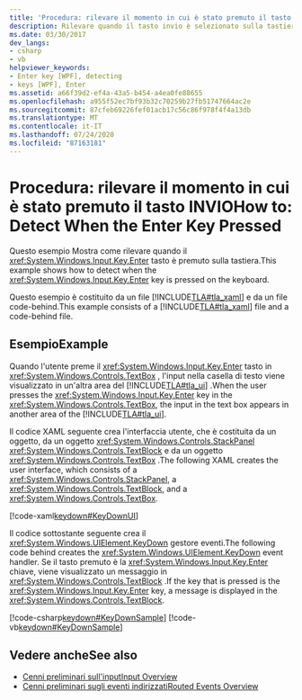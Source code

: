 ```yaml
---
title: 'Procedura: rilevare il momento in cui è stato premuto il tasto INVIO'
description: Rilevare quando il tasto invio è selezionato sulla tastiera in Windows Presentation Foundation. Questo esempio è costituito da XAML e da un file code-behind.
ms.date: 03/30/2017
dev_langs:
- csharp
- vb
helpviewer_keywords:
- Enter key [WPF], detecting
- keys [WPF], Enter
ms.assetid: a66f39d2-ef4a-43a5-b454-a4ea0fe88655
ms.openlocfilehash: a955f52ec7bf93b32c70259b27fb51747664ac2e
ms.sourcegitcommit: 87cfeb69226fef01acb17c56c86f978f4f4a13db
ms.translationtype: MT
ms.contentlocale: it-IT
ms.lasthandoff: 07/24/2020
ms.locfileid: "87163181"
---
```

# <a name="how-to-detect-when-the-enter-key-pressed"></a><span data-ttu-id="a6ab1-104">Procedura: rilevare il momento in cui è stato premuto il tasto INVIO</span><span class="sxs-lookup"><span data-stu-id="a6ab1-104">How to: Detect When the Enter Key Pressed</span></span>
<span data-ttu-id="a6ab1-105">Questo esempio Mostra come rilevare quando il <xref:System.Windows.Input.Key.Enter> tasto è premuto sulla tastiera.</span><span class="sxs-lookup"><span data-stu-id="a6ab1-105">This example shows how to detect when the <xref:System.Windows.Input.Key.Enter> key is pressed on the keyboard.</span></span>  
  
 <span data-ttu-id="a6ab1-106">Questo esempio è costituito da un file [!INCLUDE[TLA#tla_xaml](../../../../includes/tlasharptla-xaml-md.md)] e da un file code-behind.</span><span class="sxs-lookup"><span data-stu-id="a6ab1-106">This example consists of a [!INCLUDE[TLA#tla_xaml](../../../../includes/tlasharptla-xaml-md.md)] file and a code-behind file.</span></span>  
  
## <a name="example"></a><span data-ttu-id="a6ab1-107">Esempio</span><span class="sxs-lookup"><span data-stu-id="a6ab1-107">Example</span></span>  
 <span data-ttu-id="a6ab1-108">Quando l'utente preme il <xref:System.Windows.Input.Key.Enter> tasto in <xref:System.Windows.Controls.TextBox> , l'input nella casella di testo viene visualizzato in un'altra area del [!INCLUDE[TLA#tla_ui](../../../../includes/tlasharptla-ui-md.md)] .</span><span class="sxs-lookup"><span data-stu-id="a6ab1-108">When the user presses the <xref:System.Windows.Input.Key.Enter> key in the <xref:System.Windows.Controls.TextBox>, the input in the text box appears in another area of the [!INCLUDE[TLA#tla_ui](../../../../includes/tlasharptla-ui-md.md)].</span></span>  
  
 <span data-ttu-id="a6ab1-109">Il codice XAML seguente crea l'interfaccia utente, che è costituita da un oggetto, da un oggetto <xref:System.Windows.Controls.StackPanel> <xref:System.Windows.Controls.TextBlock> e da un oggetto <xref:System.Windows.Controls.TextBox> .</span><span class="sxs-lookup"><span data-stu-id="a6ab1-109">The following XAML creates the user interface, which consists of a <xref:System.Windows.Controls.StackPanel>, a <xref:System.Windows.Controls.TextBlock>, and a <xref:System.Windows.Controls.TextBox>.</span></span>  
  
 [!code-xaml[keydown#KeyDownUI](~/samples/snippets/csharp/VS_Snippets_Wpf/KeyDown/CSharp/Window1.xaml#keydownui)]  
  
 <span data-ttu-id="a6ab1-110">Il codice sottostante seguente crea il <xref:System.Windows.UIElement.KeyDown> gestore eventi.</span><span class="sxs-lookup"><span data-stu-id="a6ab1-110">The following code behind creates the <xref:System.Windows.UIElement.KeyDown> event handler.</span></span>  <span data-ttu-id="a6ab1-111">Se il tasto premuto è la <xref:System.Windows.Input.Key.Enter> chiave, viene visualizzato un messaggio in <xref:System.Windows.Controls.TextBlock> .</span><span class="sxs-lookup"><span data-stu-id="a6ab1-111">If the key that is pressed is the <xref:System.Windows.Input.Key.Enter> key, a message is displayed in the <xref:System.Windows.Controls.TextBlock>.</span></span>  
  
 [!code-csharp[keydown#KeyDownSample](~/samples/snippets/csharp/VS_Snippets_Wpf/KeyDown/CSharp/Window1.xaml.cs#keydownsample)]
 [!code-vb[keydown#KeyDownSample](~/samples/snippets/visualbasic/VS_Snippets_Wpf/KeyDown/VisualBasic/Window1.xaml.vb#keydownsample)]  
  
## <a name="see-also"></a><span data-ttu-id="a6ab1-112">Vedere anche</span><span class="sxs-lookup"><span data-stu-id="a6ab1-112">See also</span></span>

- [<span data-ttu-id="a6ab1-113">Cenni preliminari sull'input</span><span class="sxs-lookup"><span data-stu-id="a6ab1-113">Input Overview</span></span>](input-overview.md)
- [<span data-ttu-id="a6ab1-114">Cenni preliminari sugli eventi indirizzati</span><span class="sxs-lookup"><span data-stu-id="a6ab1-114">Routed Events Overview</span></span>](routed-events-overview.md)
